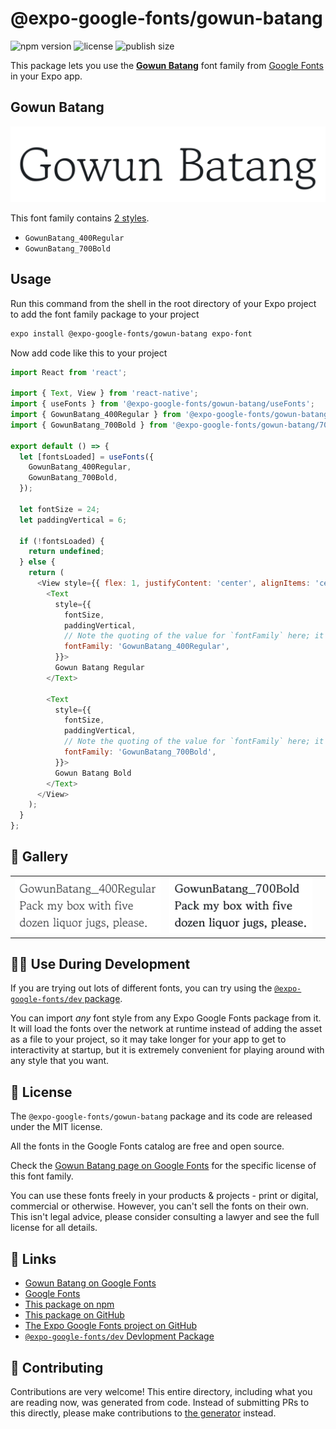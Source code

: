 # @expo-google-fonts/gowun-batang

![npm version](https://flat.badgen.net/npm/v/@expo-google-fonts/gowun-batang)
![license](https://flat.badgen.net/github/license/expo/google-fonts)
![publish size](https://flat.badgen.net/packagephobia/install/@expo-google-fonts/gowun-batang)

This package lets you use the [**Gowun Batang**](https://fonts.google.com/specimen/Gowun+Batang) font family from [Google Fonts](https://fonts.google.com/) in your Expo app.

## Gowun Batang

![Gowun Batang](./font-family.png)

This font family contains [2 styles](#-gallery).

- `GowunBatang_400Regular`
- `GowunBatang_700Bold`

## Usage

Run this command from the shell in the root directory of your Expo project to add the font family package to your project
```sh
expo install @expo-google-fonts/gowun-batang expo-font
```

Now add code like this to your project
```js
import React from 'react';

import { Text, View } from 'react-native';
import { useFonts } from '@expo-google-fonts/gowun-batang/useFonts';
import { GowunBatang_400Regular } from '@expo-google-fonts/gowun-batang/400Regular';
import { GowunBatang_700Bold } from '@expo-google-fonts/gowun-batang/700Bold';

export default () => {
  let [fontsLoaded] = useFonts({
    GowunBatang_400Regular,
    GowunBatang_700Bold,
  });

  let fontSize = 24;
  let paddingVertical = 6;

  if (!fontsLoaded) {
    return undefined;
  } else {
    return (
      <View style={{ flex: 1, justifyContent: 'center', alignItems: 'center' }}>
        <Text
          style={{
            fontSize,
            paddingVertical,
            // Note the quoting of the value for `fontFamily` here; it expects a string!
            fontFamily: 'GowunBatang_400Regular',
          }}>
          Gowun Batang Regular
        </Text>

        <Text
          style={{
            fontSize,
            paddingVertical,
            // Note the quoting of the value for `fontFamily` here; it expects a string!
            fontFamily: 'GowunBatang_700Bold',
          }}>
          Gowun Batang Bold
        </Text>
      </View>
    );
  }
};

```

## 🔡 Gallery


||||
|-|-|-|
|![GowunBatang_400Regular](.//400Regular/GowunBatang_400Regular.ttf.png)|![GowunBatang_700Bold](.//700Bold/GowunBatang_700Bold.ttf.png)|||


## 👩‍💻 Use During Development

If you are trying out lots of different fonts, you can try using the [`@expo-google-fonts/dev` package](https://github.com/freeboub/google-fonts/tree/master/font-packages/dev#readme).

You can import *any* font style from any Expo Google Fonts package from it. It will load the fonts
over the network at runtime instead of adding the asset as a file to your project, so it may take longer
for your app to get to interactivity at startup, but it is extremely convenient
for playing around with any style that you want.

## 📖 License

The `@expo-google-fonts/gowun-batang` package and its code are released under the MIT license.

All the fonts in the Google Fonts catalog are free and open source.

Check the [Gowun Batang page on Google Fonts](https://fonts.google.com/specimen/Gowun+Batang) for the specific license of this font family.

You can use these fonts freely in your products & projects - print or digital, commercial or otherwise. However, you can't sell the fonts on their own. This isn't legal advice, please consider consulting a lawyer and see the full license for all details.

## 🔗 Links

- [Gowun Batang on Google Fonts](https://fonts.google.com/specimen/Gowun+Batang)
- [Google Fonts](https://fonts.google.com/)
- [This package on npm](https://www.npmjs.com/package/@expo-google-fonts/gowun-batang)
- [This package on GitHub](https://github.com/freeboub/google-fonts/tree/master/font-packages/gowun-batang)
- [The Expo Google Fonts project on GitHub](https://github.com/freeboub/google-fonts)
- [`@expo-google-fonts/dev` Devlopment Package](https://github.com/freeboub/google-fonts/tree/master/font-packages/dev)

## 🤝 Contributing

Contributions are very welcome! This entire directory, including what you are reading now, was generated from code. Instead of submitting PRs to this directly, please make contributions to [the generator](https://github.com/freeboub/google-fonts/tree/master/packages/generator) instead.
